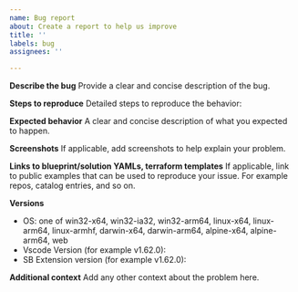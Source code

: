 ```yaml
---
name: Bug report
about: Create a report to help us improve
title: ''
labels: bug
assignees: ''

---
```


**Describe the bug**
Provide a clear and concise description of the bug.

**Steps to reproduce**
Detailed steps to reproduce the behavior:

**Expected behavior**
A clear and concise description of what you expected to happen.

**Screenshots**
If applicable, add screenshots to help explain your problem.

**Links to blueprint/solution YAMLs, terraform templates**
If applicable, link to public examples that can be used to reproduce your issue. For example repos, catalog entries, and so on.

**Versions**
 - OS: one of win32-x64, win32-ia32, win32-arm64, linux-x64, linux-arm64, linux-armhf, darwin-x64, darwin-arm64, alpine-x64, alpine-arm64, web
 - Vscode Version (for example v1.62.0):
 - SB Extension version (for example v1.62.0):

**Additional context**
Add any other context about the problem here.
